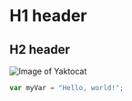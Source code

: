 # H1 header
## H2 header
![Image of Yaktocat](https://octodex.github.com/images/yaktocat.png)
``` javascript
var myVar = "Hello, world!";
```

